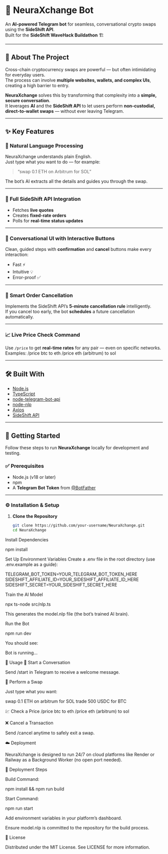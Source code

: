 # 🤖 NeuraXchange Bot

An **AI-powered Telegram bot** for seamless, conversational crypto swaps using the **SideShift API**.  
Built for the **SideShift WaveHack Buildathon** 🏗️

---

## 🚀 About The Project

Cross-chain cryptocurrency swaps are powerful — but often intimidating for everyday users.  
The process can involve **multiple websites, wallets, and complex UIs**, creating a high barrier to entry.

**NeuraXchange** solves this by transforming that complexity into a **simple, secure conversation**.  
It leverages **AI** and the **SideShift API** to let users perform **non-custodial, direct-to-wallet swaps** — without ever leaving Telegram.

---

## ✨ Key Features

### 🧠 Natural Language Processing
NeuraXchange understands plain English.  
Just type what you want to do — for example:
> “swap 0.1 ETH on Arbitrum for SOL”

The bot’s AI extracts all the details and guides you through the swap.

---

### 🔗 Full SideShift API Integration
- Fetches **live quotes**
- Creates **fixed-rate orders**
- Polls for **real-time status updates**

---

### 💬 Conversational UI with Interactive Buttons
Clean, guided steps with **confirmation** and **cancel** buttons make every interaction:
- Fast ⚡  
- Intuitive 💡  
- Error-proof ✅

---

### 🧩 Smart Order Cancellation
Implements the SideShift API’s **5-minute cancellation rule** intelligently.  
If you cancel too early, the bot **schedules** a future cancellation automatically.

---

### 📈 Live Price Check Command
Use `/price` to get **real-time rates** for any pair — even on specific networks.  
Examples:
/price btc to eth
/price eth (arbitrum) to sol


---

## 🛠️ Built With

- [Node.js](https://nodejs.org/)
- [TypeScript](https://www.typescriptlang.org/)
- [node-telegram-bot-api](https://github.com/yagop/node-telegram-bot-api)
- [node-nlp](https://github.com/axa-group/nlp.js)
- [Axios](https://axios-http.com/)
- [SideShift API](https://docs.sideshift.ai/)

---

## 🏁 Getting Started

Follow these steps to run **NeuraXchange** locally for development and testing.

### ✅ Prerequisites

- Node.js (v18 or later)
- npm
- A **Telegram Bot Token** from [@BotFather](https://t.me/BotFather)

---

### ⚙️ Installation & Setup

1. **Clone the Repository**
   ```bash
   git clone https://github.com/your-username/NeuraXchange.git
   cd NeuraXchange
Install Dependencies

npm install


Set Up Environment Variables
Create a .env file in the root directory (use .env.example as a guide):

TELEGRAM_BOT_TOKEN=YOUR_TELEGRAM_BOT_TOKEN_HERE
SIDESHIFT_AFFILIATE_ID=YOUR_SIDESHIFT_AFFILIATE_ID_HERE
SIDESHIFT_SECRET=YOUR_SIDESHIFT_SECRET_HERE


Train the AI Model

npx ts-node src/nlp.ts


This generates the model.nlp file (the bot’s trained AI brain).

Run the Bot

npm run dev


You should see:

Bot is running...

💬 Usage
🏁 Start a Conversation

Send /start in Telegram to receive a welcome message.

🔄 Perform a Swap

Just type what you want:

swap 0.1 ETH on arbitrum for SOL
trade 500 USDC for BTC

💹 Check a Price
/price btc to eth
/price eth (arbitrum) to sol

❌ Cancel a Transaction

Send /cancel anytime to safely exit a swap.

☁️ Deployment

NeuraXchange is designed to run 24/7 on cloud platforms like Render or Railway as a Background Worker (no open port needed).

🔧 Deployment Steps

Build Command:

npm install && npm run build


Start Command:

npm run start


Add environment variables in your platform’s dashboard.

Ensure model.nlp is committed to the repository for the build process.

📜 License

Distributed under the MIT License.
See LICENSE
 for more information.

